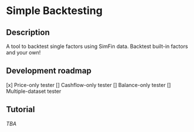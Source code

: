 # Simple Backtesting
## Description
A tool to backtest single factors using SimFin data. Backtest built-in factors and your own!

## Development roadmap
[x] Price-only tester
[] Cashflow-only tester
[] Balance-only tester
[] Multiple-dataset tester

## Tutorial
*TBA*
